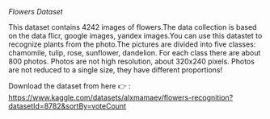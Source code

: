 _Flowers Dataset_


This dataset contains 4242 images of flowers.The data collection is based on the data flicr, google images, yandex images.You can use this datastet to recognize plants from the photo.The pictures are divided into five classes: chamomile, tulip, rose, sunflower, dandelion. For each class there are about 800 photos. Photos are not high resolution, about 320x240 pixels. Photos are not reduced to a single size, they have different proportions!


Download the dataset from here 👉 : https://www.kaggle.com/datasets/alxmamaev/flowers-recognition?datasetId=8782&sortBy=voteCount
